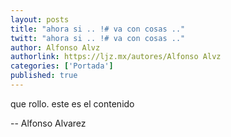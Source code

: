 ```yaml
---
layout: posts
title: "ahora si .. !# va con cosas .."
twitt: "ahora si .. !# va con cosas .."
author: Alfonso Alvz
authorlink: https://ljz.mx/autores/Alfonso Alvz
categories: ['Portada']
published: true
---
```


que rollo. este es el contenido

-- 
Alfonso Alvarez

